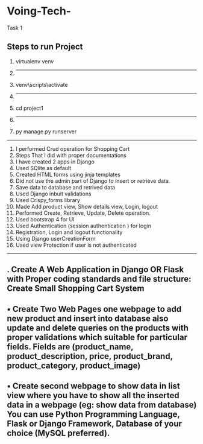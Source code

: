 # Voing-Tech-
Task 1

Steps to run Project
------------------------
1. virtualenv venv
2. -----------------
3. venv\scripts\activate
4. ------------------
5. cd project1
6. -----------------
7. py manage.py runserver
-------------------------------

1. I performed Crud operation for Shopping Cart
2. Steps That I did with proper documentations
3. I have created 2 apps in Django
4.  Used SQlite as default
5.  Created HTML forms using jinja templates
6.  Did not use the admin part of Django to insert or retrieve data.
7.  Save data to database and retrived data
8.  Used Django inbuit validations
9.  Used Crispy_forms library
10.   Made Add product view, Show details view, Login, logout
11.   Performed Create, Retrieve, Update, Delete operation.
12.   Used bootstrap 4 for UI
13.   Used Authentication (session authentication ) for login
14.   Registration, Login and logout functionality
15.   Using Django userCreationForm
16.   Used view Protection if user is not authenticated









---------
. Create A Web Application in Django OR Flask with Proper coding standards and file 
structure:
Create Small Shopping Cart System
-------------
• Create Two Web Pages one webpage to add new product and insert into database also 
update and delete queries on the products with proper validations which suitable for 
particular fields. Fields are (product_name, product_description, price, product_brand, 
product_category, product_image)
----------
• Create second webpage to show data in list view where you have to show all the inserted 
data in a webpage (eg: show data from database)
You can use Python Programming Language, Flask or Django Framework, Database of your choice 
(MySQL preferred).
---------
